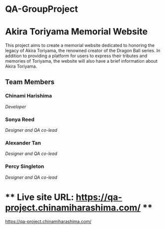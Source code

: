 # QA-GroupProject
# **Akira Toriyama Memorial Website**

This project aims to create a memorial website dedicated to honoring the legacy of Akira Toriyama, the renowned creator of the Dragon Ball series. In addition to providing a platform for users to express their tributes and memories of Toriyama, the website will also have a brief  information about Akira Toriyama.



## **Team Members**

### Chinami Harishima
*Developer*

### Sonya Reed
*Designer and QA co-lead*

### Alexander Tan
*Designer and QA co-lead*

### Percy Singleton
*Designer and QA co-lead*



# ** Live site URL: https://qa-project.chinamiharashima.com/ **


https://qa-project.chinamiharashima.com/

